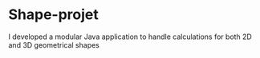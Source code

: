 # Shape-projet
I developed a modular Java application to handle calculations for both 2D and 3D geometrical shapes
